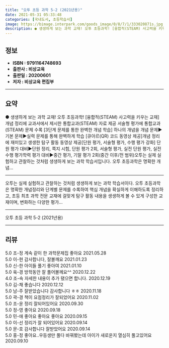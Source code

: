 ```yaml
---
title: "오투 초등 과학 5-2 (2021년용)"
date: 2021-05-31 05:33:48
categories: [국내도서, 초등학습서]
image: https://bimage.interpark.com/goods_image/0/8/7/1/333020871s.jpg
description: ● 생생하게 보는 과학 교재! 오투 초등과학! [융합적(STEAM) 사고력을 키우는 교재] 개념 정리에 교과서에서 제시한 통합교과(STEAM) 자료 제공 서술형 평가에 통합교과(STEAM) 문제 수록 [3단계 문제를 통한 완벽한 개념 학습] 하나의 개념을 개념 문제▶기본 문제▶실력 문
---
```


## **정보**

- **ISBN : 9791164748693**
- **출판사 : 비상교육**
- **출판일 : 20200601**
- **저자 : 비상교육 편집부**

------



## **요약**

●  생생하게 보는 과학 교재! 오투 초등과학! [융합적(STEAM) 사고력을 키우는 교재] 개념 정리에 교과서에서 제시한 통합교과(STEAM) 자료 제공 서술형 평가에 통합교과(STEAM) 문제 수록 [3단계 문제를 통한 완벽한 개념 학습] 하나의 개념을 개념 문제▶기본 문제▶실력 문제를 통해 완벽하게 학습 [큐아르(QR) 코드 동영상 제공]개념 정리에 재미있고 생생한 탐구 활동 동영상 제공[단원 평가, 서술형 평가, 수행 평가 강화] 단원 평가 대비▶단원 정리, 쪽지 시험, 단원 평가 2회, 서술형 평가, 실전 단원 평가, 실전 수행 평가학력 평가 대비▶중간 평가, 기말 평가 2회(중간 이후/전 범위)오투는 실제 실험하고 관찰하는 것처럼 생생하게 보는 과학 학습서입니다. 오투 초등과학은 명확한 개념...

------

오투는 실제 실험하고 관찰하는 것처럼 생생하게 보는 과학 학습서이다. 오투 초등과학은 명확한 개념정리와 단계별 문제를 수록하여 핵심 개념을 확실하게 이해하도록 정리하고, 초등 최초 과학 전문 교재에 걸맞게 탐구 활동 내용을 생생하게 볼 수 있게 구성한 교재이며, 변화하는 다양한 평가... 

------


오투 초등 과학 5-2 (2021년용) 

------


## **리뷰** 

5.0 조-정 계속 같이 한 과학문제집 좋아요 2021.05.28 <br/>5.0 이-현 감사합니다, 잘볼깨요 2021.01.23 <br/>5.0 신-한 아이들 풀기 좋아여 2021.01.10 <br/>5.0 육-경 방학동안 잘 풀어볼께요^^ 2020.12.22 <br/>4.0 조-숙 자세한 내용이 추가 됐으면 합니다. 2020.12.19 <br/>5.0 김-채 좋습니다  2020.12.12 <br/>5.0 남-주 잘받았습니다 감사합니다 ㅎㅎ  2020.11.18 <br/>5.0 곽-경 책이 요점정리가 잘되었어요 2020.11.02 <br/>5.0 조-윤 정리 잘되어있어요 2020.09.30 <br/>5.0 정-영 좋아요 2020.09.18 <br/>5.0 민-애 좋아요 좋아요 좋아요 2020.09.15 <br/>5.0 이-선 정리가 잘 되어있어요 2020.09.14 <br/>5.0 문-호 감사합니다 잘받았어요 2020.09.14 <br/>5.0 홍-정 좋아요..우등생만 풀다 바꿔봤는데
아이가 새로운지 열심히 풀고있어요 2020.09.10 <br/>